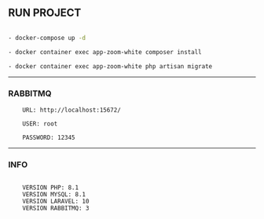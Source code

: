 ## RUN PROJECT

```bash

- docker-compose up -d

- docker container exec app-zoom-white composer install

- docker container exec app-zoom-white php artisan migrate

```

---

### RABBITMQ

```info
    URL: http://localhost:15672/

    USER: root

    PASSWORD: 12345
```

---

### INFO

```info

    VERSION PHP: 8.1
    VERSION MYSQL: 8.1
    VERSION LARAVEL: 10
    VERSION RABBITMQ: 3

```
